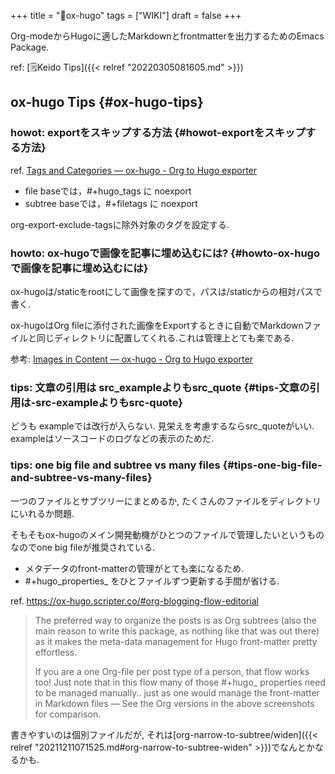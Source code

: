 +++
title = "📝ox-hugo"
tags = ["WIKI"]
draft = false
+++

Org-modeからHugoに適したMarkdownとfrontmatterを出力するためのEmacs Package.

ref: [🗒Keido Tips]({{< relref "20220305081605.md" >}})


## ox-hugo Tips {#ox-hugo-tips}


### howot: exportをスキップする方法 {#howot-exportをスキップする方法}

ref. [Tags and Categories — ox-hugo - Org to Hugo exporter](https://ox-hugo.scripter.co/doc/tags-and-categories/#marking-files-to-not-be-exported)

-   file baseでは，#+hugo_tags に noexport
-   subtree baseでは，#+filetags に noexport

org-export-exclude-tagsに除外対象のタグを設定する.


### howto: ox-hugoで画像を記事に埋め込むには? {#howto-ox-hugoで画像を記事に埋め込むには}

ox-hugoは/staticをrootにして画像を探すので，パスは/staticからの相対パスで書く.

ox-hugoはOrg fileに添付された画像をExportするときに自動でMarkdownファイルと同じディレクトリに配置してくれる.これは管理上とても楽である.

参考: [Images in Content — ox-hugo - Org to Hugo exporter](https://ox-hugo.scripter.co/doc/images-in-content/)


### tips: 文章の引用は src_exampleよりもsrc_quote {#tips-文章の引用は-src-exampleよりもsrc-quote}

どうも exampleでは改行が入らない. 見栄えを考慮するならsrc_quoteがいい. exampleはソースコードのログなどの表示のためだ.


### tips: one big file and subtree vs many files {#tips-one-big-file-and-subtree-vs-many-files}

一つのファイルとサブツリーにまとめるか, たくさんのファイルをディレクトリにいれるか問題.

そもそもox-hugoのメイン開発動機がひとつのファイルで管理したいというものなのでone big fileが推奨されている.

-   メタデータのfront-matterの管理がとても楽になるため.
-   \#+hugo_properties_ をひとファイルずつ更新する手間が省ける.

ref. <https://ox-hugo.scripter.co/#org-blogging-flow-editorial>

> The preferred way to organize the posts is as Org subtrees (also the main reason to write this package, as nothing like that was out there) as it makes the meta-data management for Hugo front-matter pretty effortless.
>
> If you are a one Org-file per post type of a person, that flow works too! Just note that in this flow many of those #+hugo\_ properties need to be managed manually.. just as one would manage the front-matter in Markdown files — See the Org versions in the above screenshots for comparison.

書きやすいのは個別ファイルだが, それは[org-narrow-to-subtree/widen]({{< relref "20211211071525.md#org-narrow-to-subtree-widen" >}})でなんとかなるかも.
